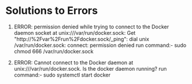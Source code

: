 # Solutions to Errors
1. ERROR: permission denied while trying to connect to the Docker daemon socket at unix:///var/run/docker.sock: Get "http://%2Fvar%2Frun%2Fdocker.sock/_ping": dial unix /var/run/docker.sock: connect: permission denied
run command:-
sudo chmod 666 /var/run/docker.sock


2. ERROR: Cannot connect to the Docker daemon at unix:///var/run/docker.sock. Is the docker daemon running?
run command:-
sudo systemctl start docker
